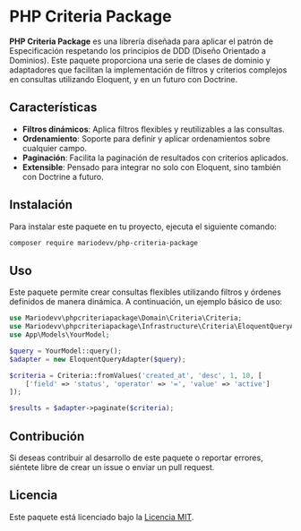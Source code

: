 # PHP Criteria Package

**PHP Criteria Package** es una librería diseñada para aplicar el patrón de Especificación respetando los principios de DDD (Diseño Orientado a Dominios). Este paquete proporciona una serie de clases de dominio y adaptadores que facilitan la implementación de filtros y criterios complejos en consultas utilizando Eloquent, y en un futuro con Doctrine.

## Características

- **Filtros dinámicos**: Aplica filtros flexibles y reutilizables a las consultas.
- **Ordenamiento**: Soporte para definir y aplicar ordenamientos sobre cualquier campo.
- **Paginación**: Facilita la paginación de resultados con criterios aplicados.
- **Extensible**: Pensado para integrar no solo con Eloquent, sino también con Doctrine a futuro.

## Instalación

Para instalar este paquete en tu proyecto, ejecuta el siguiente comando:

```bash
composer require mariodevv/php-criteria-package
```

## Uso

Este paquete permite crear consultas flexibles utilizando filtros y órdenes definidos de manera dinámica. A continuación, un ejemplo básico de uso:

```php
use Mariodevv\phpcriteriapackage\Domain\Criteria\Criteria;
use Mariodevv\phpcriteriapackage\Infrastructure\Criteria\EloquentQueryAdapter;
use App\Models\YourModel;

$query = YourModel::query();
$adapter = new EloquentQueryAdapter($query);

$criteria = Criteria::fromValues('created_at', 'desc', 1, 10, [
    ['field' => 'status', 'operator' => '=', 'value' => 'active']
]);

$results = $adapter->paginate($criteria);
```

## Contribución

Si deseas contribuir al desarrollo de este paquete o reportar errores, siéntete libre de crear un issue o enviar un pull request.

## Licencia

Este paquete está licenciado bajo la [Licencia MIT](LICENSE).
